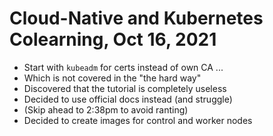 # Cloud-Native and Kubernetes Colearning, Oct 16, 2021

* Start with `kubeadm` for certs instead of own CA ...
* Which is not covered in the "the hard way"
* Discovered that the tutorial is completely useless
* Decided to use official docs instead (and struggle)
* (Skip ahead to 2:38pm to avoid ranting)
* Decided to create images for control and worker nodes
